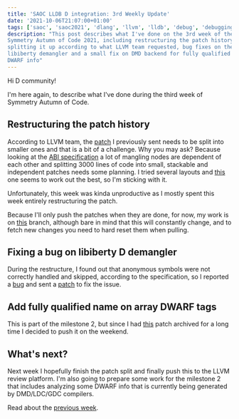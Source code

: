 ```yaml
---
title: 'SAOC LLDB D integration: 3rd Weekly Update'
date: '2021-10-06T21:07:00+01:00'
tags: ['saoc', 'saoc2021', 'dlang', 'llvm', 'lldb', 'debug', 'debugging', 'dwarf']
description: "This post describes what I've done on the 3rd week of the
Symmetry Autumn of Code 2021, including restructuring the patch history by
splitting it up according to what LLVM team requested, bug fixes on the
libiberty demangler and a small fix on DMD backend for fully qualified names on
DWARF info"
---
```


Hi D community!

I'm here again, to describe what I've done during the third week of Symmetry
Autumn of Code.

## Restructuring the patch history

According to LLVM team, the [patch](https://reviews.llvm.org/D110576) I
previously sent needs to be split into smaller ones and that is a bit of a
challenge. Why you may ask? Because looking at the [ABI
specification](https://dlang.org/spec/abi.html) a lot of mangling nodes are
dependent of each other and splitting 3000 lines of code into small, stackable
and independent patches needs some planning. I tried several layouts and
[this](https://pad.riseup.net/p/r.d96e7d99b8d964cca079be42c27e3656) one seems
to work out the best, so I'm sticking with it.

Unfortunately, this week was kinda unproductive as I mostly spent this week
entirely restructuring the patch.

Because I'll only push the patches when they are done, for now, my work is on
[this](https://github.com/ljmf00/llvm-project/commits/add-d-demangler-splitted)
branch, although bare in mind that this will constantly change, and to fetch
new changes you need to hard reset them when pulling.

## Fixing a bug on libiberty D demangler

During the restructure, I found out that anonymous symbols were not correctly
handled and skipped, according to the specification, so I reported a
[bug](https://gcc.gnu.org/bugzilla/show_bug.cgi?id=102618) and sent a
[patch](https://gcc.gnu.org/pipermail/gcc-patches/2021-October/580999.html) to
fix the issue.

## Add fully qualified name on array DWARF tags

This is part of the milestone 2, but since I had
[this](https://github.com/dlang/dmd/pull/13120) patch archived for a long time
I decided to push it on the weekend.

## What's next?

Next week I hopefully finish the patch split and finally push this to the LLVM
review platform. I'm also going to prepare some work for the milestone 2 that
includes analyzing some DWARF info that is currently being generated by
DMD/LDC/GDC compilers.

Read about the [previous week](../d-saoc-2021-02/).
